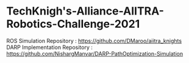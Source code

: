 # TechKnigh's-Alliance-AIITRA-Robotics-Challenge-2021 <br />

ROS Simulation Repository : https://github.com/DMaroo/aiitra_knights <br />
DARP Implementation Repository : https://github.com/NishargManvar/DARP-PathOptimization-Simulation <br />
